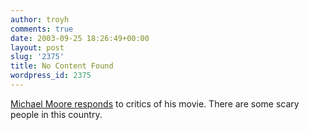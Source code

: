 ```yaml
---
author: troyh
comments: true
date: 2003-09-25 18:26:49+00:00
layout: post
slug: '2375'
title: No Content Found
wordpress_id: 2375
---
```


[Michael Moore responds](http://www.michaelmoore.com/words/wackoattacko/) to critics of his movie. There are some scary people in this country.
